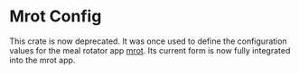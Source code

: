 # Mrot Config

This crate is now deprecated.
It was once used to define the configuration values for the meal rotator app [mrot][mrot].
Its current form is now fully integrated into the mrot app.

[mrot]: https://crates.io/crates/mrot/

